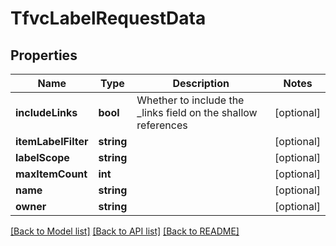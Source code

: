 # TfvcLabelRequestData

## Properties
Name | Type | Description | Notes
------------ | ------------- | ------------- | -------------
**includeLinks** | **bool** | Whether to include the _links field on the shallow references | [optional] 
**itemLabelFilter** | **string** |  | [optional] 
**labelScope** | **string** |  | [optional] 
**maxItemCount** | **int** |  | [optional] 
**name** | **string** |  | [optional] 
**owner** | **string** |  | [optional] 

[[Back to Model list]](../README.md#documentation-for-models) [[Back to API list]](../README.md#documentation-for-api-endpoints) [[Back to README]](../README.md)



